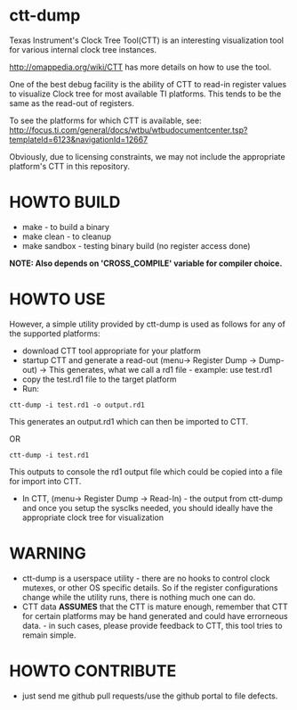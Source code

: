 ctt-dump
========

Texas Instrument's Clock Tree Tool(CTT) is an interesting visualization tool for
various internal clock tree instances.

http://omappedia.org/wiki/CTT has more details on how to use the tool.

One of the best debug facility is the ability of CTT to read-in register values
to visualize Clock tree for most available TI platforms. This tends to be the
same as the read-out of registers.

To see the platforms for which CTT is available, see:
http://focus.ti.com/general/docs/wtbu/wtbudocumentcenter.tsp?templateId=6123&navigationId=12667

Obviously, due to licensing constraints, we may not include the appropriate platform's CTT
in this repository.

HOWTO BUILD
==========
* make - to build a binary
* make clean - to cleanup
* make sandbox - testing binary build (no register access done)

**NOTE: Also depends on 'CROSS_COMPILE' variable for compiler choice.**

HOWTO USE
=========
However, a simple utility provided by ctt-dump is used as follows for any of the supported platforms:
* download CTT tool appropriate for your platform
* startup CTT and generate a read-out (menu-> Register Dump -> Dump-out) ->
   This generates, what we call a rd1 file - example: use test.rd1
* copy the test.rd1 file to the target platform
* Run:
```
ctt-dump -i test.rd1 -o output.rd1
```
This generates an output.rd1 which can then be imported to CTT.

OR
```
ctt-dump -i test.rd1
```
This outputs to console the rd1 output file which could be copied into a file for import into CTT.
* In CTT, (menu-> Register Dump -> Read-In) - the output from ctt-dump  and once you setup the sysclks needed, you should ideally have the appropriate clock tree for visualization

WARNING
=======
* ctt-dump is a userspace utility - there are no hooks to control clock mutexes, or other OS specific details. So if the register configurations change while the utility runs, there is nothing much one can do.
* CTT data **ASSUMES** that the CTT is mature enough, remember that CTT for certain platforms may be hand generated and could have errorneous data. - in such cases, please provide feedback to CTT, this tool tries to remain simple.

HOWTO CONTRIBUTE
===============
* just send me github pull requests/use the github portal to file defects.
